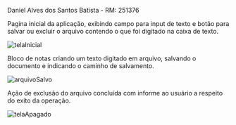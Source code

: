 Daniel Alves dos Santos Batista - RM: 251376


Pagina inicial da aplicação, exibindo campo para input de texto e botão para salvar ou excluir o arquivo contendo o que foi digitado na caixa de texto.

![telaInicial](https://github.com/user-attachments/assets/38b2517a-cd21-49d5-9eb6-181c8443acdf)


Bloco de notas criando um texto digitado em arquivo, salvando o documento e indicando o caminho de salvamento.


![arquivoSalvo](https://github.com/user-attachments/assets/48d6d611-bc14-48bf-8e81-f13a16806b3e)


Ação de exclusão do arquivo concluída com informe ao usuário a respeito do exito da operação. 


![telaApagado](https://github.com/user-attachments/assets/83c39035-f2ab-463f-908e-ead16e408873)


 


